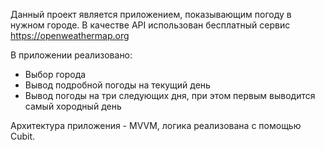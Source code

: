 Данный проект является приложением, показывающим погоду в нужном городе.
В качестве API использован бесплатный сервис https://openweathermap.org

В приложении реализовано:
  - Выбор города 
  - Вывод подробной погоды на текущий день
  - Вывод погоды на три следующих дня, при этом первым выводится самый хородный день

Архитектура приложения - MVVM, логика реализована с помощью Cubit.
